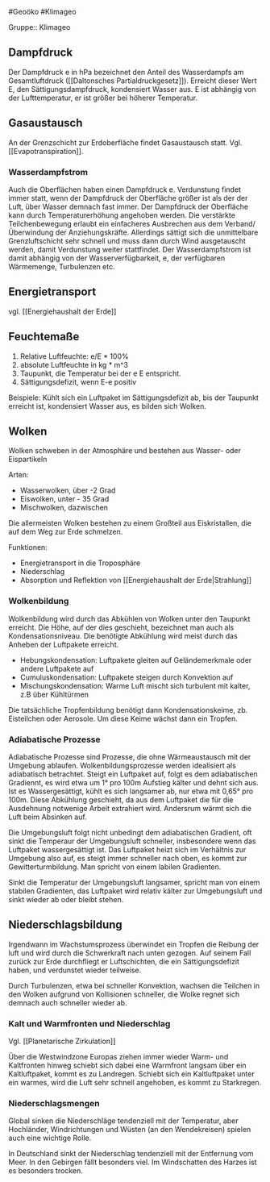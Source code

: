 #Geoöko #Klimageo 

Gruppe:: Klimageo

## Dampfdruck

Der Dampfdruck e in hPa bezeichnet den Anteil des Wasserdampfs am Gesamtluftdruck ([[Daltonsches Partialdruckgesetz]]). Erreicht dieser Wert E, den Sättigungsdampfdruck, kondensiert Wasser aus. E ist abhängig von der Lufttemperatur, er ist größer bei höherer Temperatur. 

## Gasaustausch

An der Grenzschicht zur Erdoberfläche findet Gasaustausch statt.
Vgl. [[Evapotranspiration]].

### Wasserdampfstrom

Auch die Oberflächen haben einen Dampfdruck e. Verdunstung findet immer statt, wenn der Dampfdruck der Oberfläche größer ist als der der Luft, über Wasser demnach fast immer. Der Dampfdruck der Oberfläche kann durch Temperaturerhöhung angehoben werden. Die verstärkte Teilchenbewegung erlaubt ein einfacheres Ausbrechen aus dem Verband/Überwindung der Anziehungskräfte. Allerdings sättigt sich die unmittelbare Grenzluftschicht sehr schnell und muss dann durch Wind ausgetauscht werden, damit Verdunstung weiter stattfindet.
Der Wasserdampfstrom ist damit abhängig von der Wasserverfügbarkeit, e, der verfügbaren Wärmemenge, Turbulenzen etc.


## Energietransport

vgl. [[Energiehaushalt der Erde]]

## Feuchtemaße

1. Relative Luftfeuchte: e/E * 100%
2. absolute Luftfeuchte in kg * m^3
3. Taupunkt, die Temperatur bei der e E entspricht.
4. Sättigungsdefizit, wenn E-e positiv

Beispiele: Kühlt sich ein Luftpaket im Sättigungsdefizit ab, bis der Taupunkt erreicht ist, kondensiert Wasser aus, es bilden sich Wolken. 

## Wolken

Wolken schweben in der Atmosphäre und bestehen aus Wasser- oder Eispartikeln

Arten:
- Wasserwolken, über -2 Grad
- Eiswolken, unter - 35 Grad
- Mischwolken, dazwischen

Die allermeisten Wolken bestehen zu einem Großteil aus Eiskristallen, die auf dem Weg zur Erde schmelzen.

Funktionen:
- Energietransport in die Troposphäre
- Niederschlag
- Absorption und Reflektion von [[Energiehaushalt der Erde|Strahlung]]

### Wolkenbildung

Wolkenbildung wird durch das Abkühlen von Wolken unter den Taupunkt erreicht. Die Höhe, auf der dies geschieht, bezeichnet man auch als Kondensationsniveau. Die benötigte Abkühlung wird meist durch das Anheben der Luftpakete erreicht.

- Hebungskondensation: Luftpakete gleiten auf Geländemerkmale oder andere Luftpakete auf
- Cumuluskondensation: Luftpakete steigen durch Konvektion auf
- Mischungskondensation: Warme Luft mischt sich turbulent mit kalter, z.B über Kühltürmen

Die tatsächliche Tropfenbildung benötigt dann Kondensationskeime, zb. Eisteilchen oder Aerosole. Um diese Keime wächst dann ein Tropfen.

### Adiabatische Prozesse

Adiabatische Prozesse sind Prozesse, die ohne Wärmeaustausch mit der Umgebung ablaufen. Wolkenbildungsprozesse werden idealisiert als adiabatisch betrachtet. Steigt ein Luftpaket auf, folgt es dem adiabatischen Gradiennt, es wird etwa um 1° pro 100m Aufstieg kälter und dehnt sich aus. Ist es Wassergesättigt, kühlt es sich langsamer ab, nur etwa mit 0,65° pro 100m. Diese Abkühlung geschieht, da aus dem Luftpaket die für die Ausdehnung notwenige Arbeit extrahiert wird. Andersrum wärmt sich die Luft beim Absinken auf.

Die Umgebungsluft folgt nicht unbedingt dem adiabatischen Gradient, oft sinkt die Temperaur der Umgebungsluft schneller, insbesondere wenn das Luftpaket wassergesättigt ist. Das Luftpaket heizt sich im Verhältnis zur Umgebung also auf, es steigt immer schneller nach oben, es kommt zur Gewitterturmbildung. Man spricht von einem labilen Gradienten.

Sinkt die Temperatur der Umgebungsluft langsamer, spricht man von einem stabilen Gradienten, das Luftpaket wird relativ kälter zur Umgebungsluft und sinkt wieder ab oder bleibt stehen.

## Niederschlagsbildung

Irgendwann im Wachstumsprozess überwindet ein Tropfen die Reibung der luft und wird durch die Schwerkraft nach unten gezogen. Auf seinem Fall zurück zur Erde durchfliegt er Luftschichten, die ein Sättigungsdefizit haben, und verdunstet wieder teilweise.

Durch Turbulenzen, etwa bei schneller Konvektion, wachsen die Teilchen in den Wolken aufgrund von Kollisionen schneller, die Wolke regnet sich demnach auch schneller wieder ab.

### Kalt und Warmfronten und Niederschlag

Vgl. [[Planetarische Zirkulation]]

Über die Westwindzone Europas ziehen immer wieder Warm- und Kaltfronten hinweg schiebt sich dabei eine Warmfront langsam über ein Kaltluftpaket, kommt es zu Landregen. Schiebt sich ein Kaltluftpaket unter ein warmes, wird die Luft sehr schnell angehoben, es kommt zu Starkregen.

### Niederschlagsmengen

Global sinken die Niederschläge tendenziell mit der Temperatur, aber Hochländer, Windrichtungen und Wüsten (an den Wendekreisen) spielen auch eine wichtige Rolle.

In Deutschland sinkt der Niederschlag tendenziell mit der Entfernung vom Meer. In den Gebirgen fällt besonders viel. Im Windschatten des Harzes ist es besonders trocken.